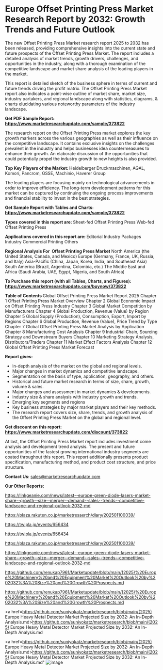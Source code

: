 # Europe Offset Printing Press Market Research Report by 2032: Growth Trends and Future Outlook

The new Offset Printing Press Market research report 2025 to 2032 has been released, providing comprehensive insights into the current state and future prospects of the Offset Printing Press Market. The report includes a detailed analysis of market trends, growth drivers, challenges, and opportunities in the industry, along with a thorough examination of the competitive landscape and market share analysis of the leading players in the market.

This report is detailed sketch of the business sphere in terms of current and future trends driving the profit matrix. The Offset Printing Press Market report also indicates a point-wise outline of market share, market size, industry partakers, and regional landscape along with statistics, diagrams, &amp; charts elucidating various noteworthy parameters of the industry landscape.

<strong><b>Get PDF Sample Report: <a href=https://www.marketresearchupdate.com/sample/373822>https://www.marketresearchupdate.com/sample/373822</a></b></strong>

The research report on the Offset Printing Press market explores the key growth markers across the various geographies as well as their influence on the competitive landscape. It contains exclusive insights on the challenges prevalent in the industry and helps businesses idea countermeasures to enhance their growth. An elaborate discussion of the opportunities that could potentially propel the industry growth to new heights is also provided.

<strong><b>Top Key Players of the Market:
</b></strong>Heidelberger Druckmaschinen, AGAL, Komori, Pancrom, GSSE, Machinio, Haverer Group<strong><b>
</b></strong>

The leading players are focusing mainly on technological advancements in order to improve efficiency. The long-term development patterns for this market can be captured by continuing the ongoing process improvements and financial stability to invest in the best strategies.

<strong><b>Get Sample Report with Tables and Charts: <a href=https://www.marketresearchupdate.com/sample/373822>https://www.marketresearchupdate.com/sample/373822</a></b></strong>

<strong><b>Types covered in this report are:
</b></strong>Sheet-fed Offset Printing Press
Web-fed Offset Printing Press<strong><b>
</b></strong>

<strong><b>Applications covered in this report are:
</b></strong>Editorial Industry
Packages Industry
Commercial Printing
Others<strong><b>
</b></strong>

<strong><b>Regional Analysis For  Offset Printing Press Market</b></strong><strong><b>
</b></strong>North America (the United States, Canada, and Mexico)
Europe (Germany, France, UK, Russia, and Italy)
Asia-Pacific (China, Japan, Korea, India, and Southeast Asia)
South America (Brazil, Argentina, Colombia, etc.)
The Middle East and Africa (Saudi Arabia, UAE, Egypt, Nigeria, and South Africa)

<strong><b>To Purchase this report (with all Tables, Charts, and Figures): <a href=https://www.marketresearchupdate.com/buynow/373822>https://www.marketresearchupdate.com/buynow/373822</a></b></strong>

<strong><b>Table of Contents</b></strong><strong><b>
</b></strong>Global Offset Printing Press Market Report 2025
Chapter 1 Offset Printing Press Market Overview
Chapter 2 Global Economic Impact on Offset Printing Press Industry
Chapter 3 Global Market Competition by Manufacturers
Chapter 4 Global Production, Revenue (Value) by Region
Chapter 5 Global Supply (Production), Consumption, Export, Import by Regions
Chapter 6 Global Production, Revenue (Value), Price Trend by Type
Chapter 7 Global Offset Printing Press Market Analysis by Application
Chapter 8 Manufacturing Cost Analysis
Chapter 9 Industrial Chain, Sourcing Strategy and Downstream Buyers
Chapter 10 Marketing Strategy Analysis, Distributors/Traders
Chapter 11 Market Effect Factors Analysis
Chapter 12 Global Offset Printing Press Market Forecast

<strong><b>Report gives:</b></strong>

- In-depth analysis of the market on the global and regional levels.
- Major changes in market dynamics and competitive landscape.
- Segmentation on the basis of type, application, geography, and others.
- Historical and future market research in terms of size, share, growth, volume &amp; sales.
- Major changes and assessment in market dynamics &amp; developments.
- Industry size &amp; share analysis with industry growth and trends.
- Emerging key segments and regions
- Key business strategies by major market players and their key methods.
- The research report covers size, share, trends, and growth analysis of the Offset Printing Press Market on the global and regional level.

<strong><b>Get discount on this report: <a href=https://www.marketresearchupdate.com/discount/373822>https://www.marketresearchupdate.com/discount/373822</a></b></strong>

At last, the Offset Printing Press Market report includes investment come analysis and development trend analysis. The present and future opportunities of the fastest growing international industry segments are coated throughout this report. This report additionally presents product specification, manufacturing method, and product cost structure, and price structure.

<strong><b>Contact Us:
</b></strong>sales@marketresearchupdate.com

<strong>Our Other Reports:</strong>

<a href=https://linkgeanie.com/news/latest--europe-green-diode-lasers-market-share--growth--size--merger--demand--sales--trends--competitive-landscape-and-regional-outlook-2032-md>https://linkgeanie.com/news/latest--europe-green-diode-lasers-market-share--growth--size--merger--demand--sales--trends--competitive-landscape-and-regional-outlook-2032-md</a>

<a href=https://plaza.rakuten.co.jp/marketresaerch/diary/202501100039/>https://plaza.rakuten.co.jp/marketresaerch/diary/202501100039/</a>

<a href=https://twipla.jp/events/656434>https://twipla.jp/events/656434</a>

<a href=https://twipla.jp/events/656434>https://twipla.jp/events/656434</a>

<a href=https://plaza.rakuten.co.jp/marketresaerch/diary/202501100039/>https://plaza.rakuten.co.jp/marketresaerch/diary/202501100039/</a>

<a href=https://linkgeanie.com/news/latest--europe-green-diode-lasers-market-share--growth--size--merger--demand--sales--trends--competitive-landscape-and-regional-outlook-2032-md>https://linkgeanie.com/news/latest--europe-green-diode-lasers-market-share--growth--size--merger--demand--sales--trends--competitive-landscape-and-regional-outlook-2032-md</a>

<a href=https://github.com/renukap7961/Marketupdate/blob/main/(2025)%20Europe%20Machinery%20and%20Equipment%20Market%20Outlook%20by%202032%3A%20Size%20and%20Growth%20Prospects.md>https://github.com/renukap7961/Marketupdate/blob/main/(2025)%20Europe%20Machinery%20and%20Equipment%20Market%20Outlook%20by%202032%3A%20Size%20and%20Growth%20Prospects.md</a>

<a href=https://github.com/renukap7961/Marketupdate/blob/main/(2025)%20Europe%20Machinery%20and%20Equipment%20Market%20Outlook%20by%202032%3A%20Size%20and%20Growth%20Prospects.md>https://github.com/renukap7961/Marketupdate/blob/main/(2025)%20Europe%20Machinery%20and%20Equipment%20Market%20Outlook%20by%202032%3A%20Size%20and%20Growth%20Prospects.md</a>

<a href=https://github.com/suniyokatz/marketresearch/blob/main/(2025) Europe Heavy Metal Detector Market Projected Size by 2032: An In-Depth Analysis.md>https://github.com/suniyokatz/marketresearch/blob/main/(2025) Europe Heavy Metal Detector Market Projected Size by 2032: An In-Depth Analysis.md</a>

<a href=https://github.com/suniyokatz/marketresearch/blob/main/(2025) Europe Heavy Metal Detector Market Projected Size by 2032: An In-Depth Analysis.md>https://github.com/suniyokatz/marketresearch/blob/main/(2025) Europe Heavy Metal Detector Market Projected Size by 2032: An In-Depth Analysis.md</a>"
![image](https://github.com/user-attachments/assets/f5497452-6422-4cd5-befc-a93e9730450b)
